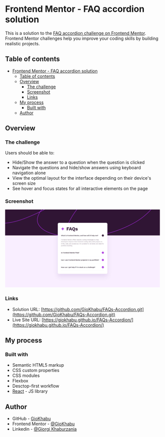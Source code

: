 # Frontend Mentor - FAQ accordion solution

This is a solution to the [FAQ accordion challenge on Frontend Mentor](https://www.frontendmentor.io/challenges/faq-accordion-wyfFdeBwBz). Frontend Mentor challenges help you improve your coding skills by building realistic projects. 

## Table of contents

- [Frontend Mentor - FAQ accordion solution](#frontend-mentor---faq-accordion-solution)
  - [Table of contents](#table-of-contents)
  - [Overview](#overview)
    - [The challenge](#the-challenge)
    - [Screenshot](#screenshot)
    - [Links](#links)
  - [My process](#my-process)
    - [Built with](#built-with)
  - [Author](#author)


## Overview

### The challenge

Users should be able to:

- Hide/Show the answer to a question when the question is clicked
- Navigate the questions and hide/show answers using keyboard navigation alone
- View the optimal layout for the interface depending on their device's screen size
- See hover and focus states for all interactive elements on the page

### Screenshot

![](./public/screenshot.JPG)


### Links

- Solution URL: [https://github.com/GioKhabu/FAQs-Accordion.git](https://github.com/GioKhabu/FAQs-Accordion.git)
- Live Site URL: [https://giokhabu.github.io/FAQs-Accordion/](https://giokhabu.github.io/FAQs-Accordion/)

## My process

### Built with

- Semantic HTML5 markup
- CSS custom properties
- CSS modules
- Flexbox
- Desctop-first workflow
- [React](https://reactjs.org/) - JS library

## Author

- GitHub - [GioKhabu](https://github.com/GioKhabu)
- Frontend Mentor - [@GioKhabu](https://www.frontendmentor.io/profile/GioKhabu)
- Linkedin - [@Giorgi Khaburzania](https://www.linkedin.com/in/giorgi-khaburzania-92010272/)

